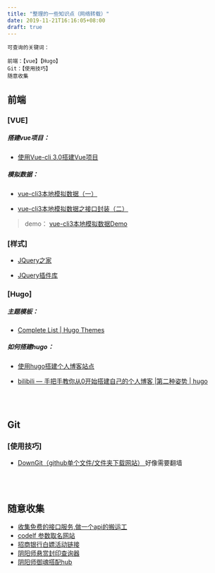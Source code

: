 ```yaml
---
title: "整理的一些知识点（网络转载）"
date: 2019-11-21T16:16:05+08:00
draft: true
---
```


```
可查询的关键词：

前端：【vue】【Hugo】
Git：【使用技巧】
随意收集
```

## 前端

### [VUE]

##### 搭建vue项目：

- [使用Vue-cli 3.0搭建Vue项目](https://www.jianshu.com/p/6307c568832d/)

##### 模拟数据：

- [vue-cli3本地模拟数据（一）]( https://www.jianshu.com/p/993383798f30 )

- [vue-cli3本地模拟数据之接口封装（二）]( https://www.jianshu.com/p/98d58a2c12e0 )

> demo： [vue-cli3本地模拟数据Demo](https://github.com/wengshiquan/projectDemo/tree/master/vue-cli3%E6%9C%AC%E5%9C%B0%E6%A8%A1%E6%8B%9F%E6%95%B0%E6%8D%AEDemo/local-data-demo)
>



### [样式]

- [JQuery之家](http://www.htmleaf.com/)

- [JQuery插件库](http://www.jq22.com/)

### [Hugo]

##### 主题模板：

- [Complete List | Hugo Themes]( https://themes.gohugo.io/ )

##### 如何搭建hugo：

- [使用hugo搭建个人博客站点]( https://blog.coderzh.com/2015/08/29/hugo/ )

- [bilibili  — 手把手教你从0开始搭建自己的个人博客 |第二种姿势 | hugo](https://www.bilibili.com/video/av51574688?t=466)

<br><br>

## Git

### [使用技巧]

- [DownGit（github单个文件/文件夹下载网站）  ](https://minhaskamal.github.io/DownGit)   好像需要翻墙

<br><br>

## 随意收集

- [收集免费的接口服务,做一个api的搬运工](https://github.com/fangzesheng/free-api) 
- [codelf  参数取名网站](https://unbug.github.io/codelf/)
- [招商银行白嫖活动链接](https://www.iqshw.com/e/search/result/?searchid=109146)
- [阴阳师悬赏封印查询器](http://cc.koncoo.com/yys/default.aspx)
- [阴阳师御魂搭配hub](https://yuhunhub.gitee.io)


